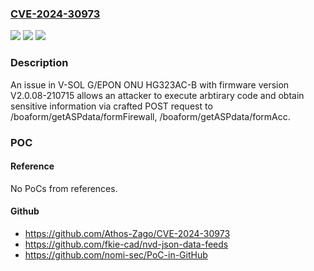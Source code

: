### [CVE-2024-30973](https://cve.mitre.org/cgi-bin/cvename.cgi?name=CVE-2024-30973)
![](https://img.shields.io/static/v1?label=Product&message=n%2Fa&color=blue)
![](https://img.shields.io/static/v1?label=Version&message=n%2Fa&color=blue)
![](https://img.shields.io/static/v1?label=Vulnerability&message=n%2Fa&color=brighgreen)

### Description

An issue in V-SOL G/EPON ONU HG323AC-B with firmware version V2.0.08-210715 allows an attacker to execute arbtirary code and obtain sensitive information via crafted POST request to /boaform/getASPdata/formFirewall, /boaform/getASPdata/formAcc.

### POC

#### Reference
No PoCs from references.

#### Github
- https://github.com/Athos-Zago/CVE-2024-30973
- https://github.com/fkie-cad/nvd-json-data-feeds
- https://github.com/nomi-sec/PoC-in-GitHub

